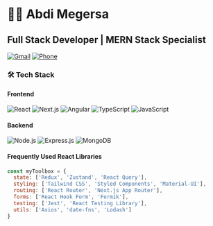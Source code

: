 # 👨‍💻 Abdi Megersa

## Full Stack Developer | MERN Stack Specialist

[![Gmail](https://img.shields.io/badge/Gmail-D14836?style=flat&logo=gmail&logoColor=white)](mailto:abdimegersa14@gmail.com)
[![Phone](https://img.shields.io/badge/Phone-251900901056-blue?style=flat&logo=whatsapp&logoColor=white)](tel:+251900901056)

### 🛠️ Tech Stack

#### Frontend
![React](https://img.shields.io/badge/React-20232A?style=flat&logo=react&logoColor=61DAFB)
![Next.js](https://img.shields.io/badge/Next.js-000000?style=flat&logo=next.js&logoColor=white)
![Angular](https://img.shields.io/badge/Angular-DD0031?style=flat&logo=angular&logoColor=white)
![TypeScript](https://img.shields.io/badge/TypeScript-007ACC?style=flat&logo=typescript&logoColor=white)
![JavaScript](https://img.shields.io/badge/JavaScript-F7DF1E?style=flat&logo=javascript&logoColor=black)

#### Backend
![Node.js](https://img.shields.io/badge/Node.js-43853D?style=flat&logo=node.js&logoColor=white)
![Express.js](https://img.shields.io/badge/Express.js-404D59?style=flat)
![MongoDB](https://img.shields.io/badge/MongoDB-4EA94B?style=flat&logo=mongodb&logoColor=white)

#### Frequently Used React Libraries
```jsx
const myToolbox = {
  state: ['Redux', 'Zustand', 'React Query'],
  styling: ['Tailwind CSS', 'Styled Components', 'Material-UI'],
  routing: ['React Router', 'Next.js App Router'],
  forms: ['React Hook Form', 'Formik'],
  testing: ['Jest', 'React Testing Library'],
  utils: ['Axios', 'date-fns', 'Lodash']
}
